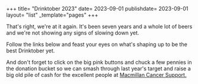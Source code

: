 +++
title= "Drinktober 2023"
date= 2023-09-01
publishdate= 2023-09-01
layout= "list"
_template="pages"
+++

That's right, we're at it again. It's been seven years and a whole lot of beers and we're not showing any signs of slowing down yet.

Follow the links below and feast your eyes on what's shaping up to be the best Drinktober yet.

And don't forget to click on the big pink buttons and chuck a few pennies in the donation bucket so we can smash through last year's target and raise a big old pile of cash for the excellent people at [Macmillan Cancer Support.](https://www.gosober.org.uk)